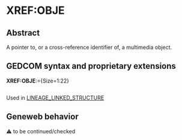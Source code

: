 ﻿# XREF:OBJE
## Abstract
A pointer to, or a cross-reference identifier of, a multimedia object.


## GEDCOM syntax and proprietary extensions

**XREF:OBJE**:={Size=1:22}
<pre>
</pre>
Used in <a href=Ged.LINEAGE_LINKED_STRUCTURE.md>LINEAGE_LINKED_STRUCTURE</a><br />
## Geneweb behavior



:warning: to be continued/checked

